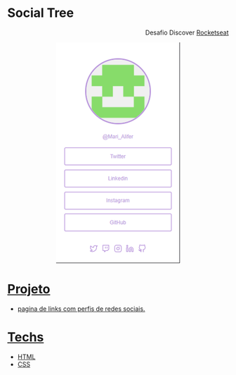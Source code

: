 # Social Tree

<p align="end">Desafio Discover <a href="">Rocketseat</p>

<div align="center">
  <img src="./assets/site.png">
</div>

# Projeto
- pagina de links com perfis de redes sociais.

# Techs

- HTML
- CSS
